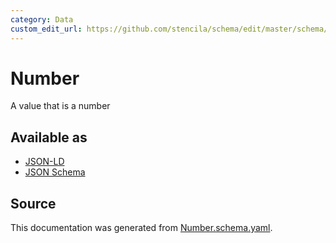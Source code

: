 ```yaml
---
category: Data
custom_edit_url: https://github.com/stencila/schema/edit/master/schema/Number.schema.yaml
---
```


# Number

A value that is a number

## Available as

-   [JSON-LD](https://schema.stenci.la/Number.jsonld)
-   [JSON Schema](https://schema.stenci.la/v1/Number.schema.json)

## Source

This documentation was generated from [Number.schema.yaml](https://github.com/stencila/schema/blob/master/schema/Number.schema.yaml).
